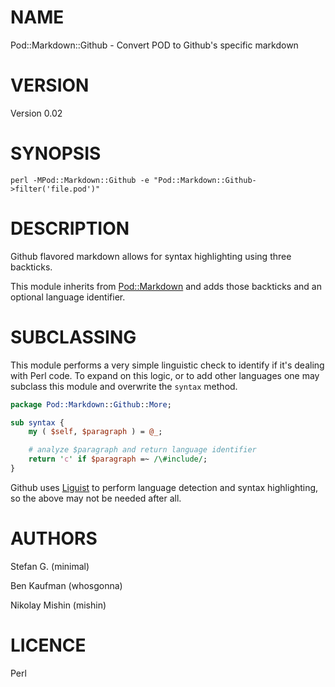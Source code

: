# NAME

Pod::Markdown::Github - Convert POD to Github's specific markdown

# VERSION

Version 0.02

# SYNOPSIS

```
perl -MPod::Markdown::Github -e "Pod::Markdown::Github->filter('file.pod')"
```

# DESCRIPTION

Github flavored markdown allows for syntax highlighting using three
backticks.

This module inherits from [Pod::Markdown](https://metacpan.org/pod/Pod::Markdown) and adds those backticks and
an optional language identifier.

# SUBCLASSING

This module performs a very simple linguistic check to identify if it's
dealing with Perl code. To expand on this logic, or to add other languages
one may subclass this module and overwrite the `syntax` method.

```perl
package Pod::Markdown::Github::More;

sub syntax {
    my ( $self, $paragraph ) = @_;

    # analyze $paragraph and return language identifier
    return 'c' if $paragraph =~ /\#include/;
}
```

Github uses [Liguist](https://github.com/github/linguist) to perform language
detection and syntax highlighting, so the above may not be needed after all.

# AUTHORS

Stefan G. (minimal)

Ben Kaufman (whosgonna)

Nikolay Mishin (mishin)

# LICENCE

Perl
